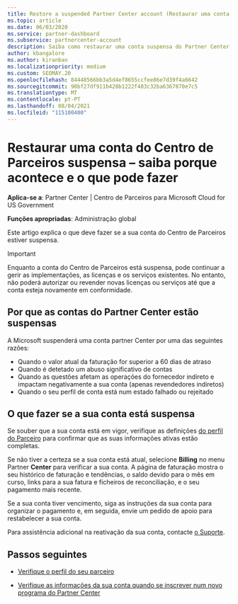 ```yaml
---
title: Restore a suspended Partner Center account (Restaurar uma conta do Centro de Parceiros suspensa)
ms.topic: article
ms.date: 06/03/2020
ms.service: partner-dashboard
ms.subservice: partnercenter-account
description: Saiba como restaurar uma conta suspensa do Partner Center, por que a suspensão da conta do Parceiro acontece e como pode usar a sua conta durante a suspensão.
author: kbangalore
ms.author: kiranban
ms.localizationpriority: medium
ms.custom: SEOMAY.20
ms.openlocfilehash: 84448566bb3a5d4ef8655ccfee86e7d39f4a6642
ms.sourcegitcommit: 90bf27df911b428b1222f483c32ba6367870e7c5
ms.translationtype: MT
ms.contentlocale: pt-PT
ms.lasthandoff: 08/04/2021
ms.locfileid: "115100400"
---
```

# <a name="restore-a-suspended-partner-center-account---learn-why-it-happens-and-what-to-do-about-it"></a>Restaurar uma conta do Centro de Parceiros suspensa – saiba porque acontece e o que pode fazer

**Aplica-se a**: Partner Center | Centro de Parceiros para Microsoft Cloud for US Government

**Funções apropriadas**: Administração global

Este artigo explica o que deve fazer se a sua conta do Centro de Parceiros estiver suspensa.

> [!IMPORTANT]  
> Enquanto a conta do Centro de Parceiros está suspensa, pode continuar a gerir as implementações, as licenças e os serviços existentes. No entanto, não poderá autorizar ou revender novas licenças ou serviços até que a conta esteja novamente em conformidade.

## <a name="why-partner-center-accounts-are-suspended"></a>Por que as contas do Partner Center estão suspensas

A Microsoft suspenderá uma conta partner Center por uma das seguintes razões:

- Quando o valor atual da faturação for superior a 60 dias de atraso
- Quando é detetado um abuso significativo de contas
- Quando as questões afetam as operações do fornecedor indireto e impactam negativamente a sua conta (apenas revendedores indiretos)
- Quando o seu perfil de conta está num estado falhado ou rejeitado

## <a name="what-to-do-if-your-account-is-suspended"></a>O que fazer se a sua conta está suspensa

Se souber que a sua conta está em vigor, verifique as definições [do perfil do Parceiro](https://partner.microsoft.com/pcv/accountsettings/partnerprofile) para confirmar que as suas informações ativas estão completas. 

Se não tiver a certeza se a sua conta está atual, selecione **Billing** no menu Partner **Center** para verificar a sua conta. A página de faturação mostra o seu histórico de faturação e tendências, o saldo devido para o mês em curso, links para a sua fatura e ficheiros de reconciliação, e o seu pagamento mais recente.

Se a sua conta tiver vencimento, siga as instruções da sua conta para organizar o pagamento e, em seguida, envie um pedido de apoio para restabelecer a sua conta. 

Para assistência adicional na reativação da sua conta, contacte [o Suporte](https://partner.microsoft.com/dashboard/support/csp/servicerequests/create).

## <a name="next-steps"></a>Passos seguintes

- [Verifique o perfil do seu parceiro](update-your-partner-profile.md)

- [Verifique as informações da sua conta quando se inscrever num novo programa do Partner Center](verification-responses.md)
